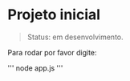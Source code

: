 <h1>Projeto inicial</h1>

> Status: em desenvolvimento.

Para rodar por favor digite:

'''
node app.js
'''
